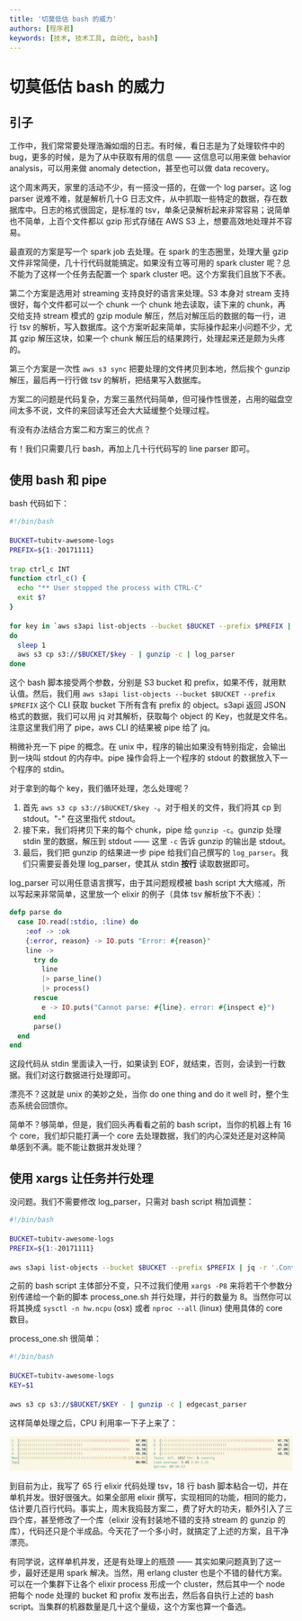 ```yaml
---
title: '切莫低估 bash 的威力'
authors: [程序君]
keywords: [技术, 技术工具, 自动化, bash]
---
```


# 切莫低估 bash 的威力

## 引子

工作中，我们常常要处理浩瀚如烟的日志。有时候，看日志是为了处理软件中的 bug，更多的时候，是为了从中获取有用的信息 —— 这信息可以用来做 behavior analysis，可以用来做 anomaly detection，甚至也可以做 data recovery。

这个周末两天，家里的活动不少，有一搭没一搭的，在做一个 log parser。这 log parser 说难不难，就是解析几十G 日志文件，从中抓取一些特定的数据，存在数据库中。日志的格式很固定，是标准的 tsv，单条记录解析起来非常容易；说简单也不简单，上百个文件都以 gzip 形式存储在 AWS S3 上，想要高效地处理并不容易。

最直观的方案是写一个 spark job 去处理。在 spark 的生态圈里，处理大量 gzip 文件非常简便，几十行代码就能搞定。如果没有立等可用的 spark cluster 呢？总不能为了这样一个任务去配置一个 spark cluster 吧。这个方案我们且放下不表。

第二个方案是选用对 streaming 支持良好的语言来处理。S3 本身对 stream 支持很好，每个文件都可以一个 chunk 一个 chunk 地去读取，读下来的 chunk，再交给支持 stream 模式的 gzip module 解压，然后对解压后的数据的每一行，进行 tsv 的解析，写入数据库。这个方案听起来简单，实际操作起来小问题不少，尤其 gzip 解压这块，如果一个 chunk 解压后的结果跨行，处理起来还是颇为头疼的。

第三个方案是一次性 ``aws s3 sync`` 把要处理的文件拷贝到本地，然后挨个 gunzip 解压，最后再一行行做 tsv 的解析，把结果写入数据库。

方案二的问题是代码复杂，方案三虽然代码简单，但可操作性很差，占用的磁盘空间太多不说，文件的来回读写还会大大延缓整个处理过程。

有没有办法结合方案二和方案三的优点？

有！我们只需要几行 bash，再加上几十行代码写的 line parser 即可。

## 使用 bash 和 pipe

bash 代码如下：

```bash
#!/bin/bash

BUCKET=tubitv-awesome-logs
PREFIX=${1:-20171111}

trap ctrl_c INT
function ctrl_c() {
  echo "** User stopped the process with CTRL-C"
  exit $?
}

for key in `aws s3api list-objects --bucket $BUCKET --prefix $PREFIX | jq -r '.Contents[].Key'`
do
  sleep 1
  aws s3 cp s3://$BUCKET/$key - | gunzip -c | log_parser
done
```

这个 bash 脚本接受两个参数，分别是 S3 bucket 和 prefix，如果不传，就用默认值。然后，我们用 ``aws s3api list-objects --bucket $BUCKET --prefix $PREFIX`` 这个 CLI 获取 bucket 下所有含有 prefix 的 object。s3api 返回 JSON 格式的数据，我们可以用 jq 对其解析，获取每个 object 的 Key，也就是文件名。注意这里我们用了 pipe，aws CLI 的结果被 pipe 给了 jq。

稍微补充一下 pipe 的概念。在 unix 中，程序的输出如果没有特别指定，会输出到一块叫 stdout 的内存中。pipe 操作会将上一个程序的 stdout 的数据放入下一个程序的 stdin。

对于拿到的每个 key，我们循环处理，怎么处理呢？

1. 首先 ``aws s3 cp s3://$BUCKET/$key -``。对于相关的文件，我们将其 cp 到 stdout。"-" 在这里指代 stdout。
2. 接下来，我们将拷贝下来的每个 chunk，pipe 给 ``gunzip -c``。gunzip 处理 stdin 里的数据，解压到 stdout —— 这里 ``-c`` 告诉 gunzip 的输出是 stdout。
3. 最后，我们把 gunzip 的结果进一步 pipe 给我们自己撰写的 ``log_parser``。我们只需要妥善处理 log_parser，使其从 stdin __按行__ 读取数据即可。

log_parser 可以用任意语言撰写，由于其问题规模被 bash script 大大缩减，所以写起来非常简单，这里放一个 elixir 的例子（具体 tsv 解析放下不表）：

```elixir
defp parse do
  case IO.read(:stdio, :line) do
    :eof -> :ok
    {:error, reason} -> IO.puts "Error: #{reason}"
    line ->
      try do
        line
        |> parse_line()
        |> process()
      rescue
        e -> IO.puts("Cannot parse: #{line}. error: #{inspect e}")
      end
      parse()
  end
end
```

这段代码从 stdin 里面读入一行，如果读到 EOF，就结束，否则，会读到一行数据。我们对这行数据进行处理即可。

漂亮不？这就是 unix 的美妙之处，当你 do one thing and do it well 时，整个生态系统会回馈你。

简单不？够简单，但是，我们回头再看看之前的 bash script，当你的机器上有 16 个 core，我们却只能打满一个 core 去处理数据，我们的内心深处还是对这种简单感到不满。能不能让数据并发处理？

## 使用 xargs 让任务并行处理

没问题。我们不需要修改 log_parser，只需对 bash script 稍加调整：

```bash
#!/bin/bash

BUCKET=tubitv-awesome-logs
PREFIX=${1:-20171111}

aws s3api list-objects --bucket $BUCKET --prefix $PREFIX | jq -r '.Contents[].Key' | xargs -n1 -P8 -I{} ./process_one.sh {}
```

之前的 bash script 主体部分不变，只不过我们使用 ``xargs -P8`` 来将若干个参数分别传递给一个新的脚本 process_one.sh 并行处理，并行的数量为 8。当然你可以将其换成 ``sysctl -n hw.ncpu`` (osx) 或者 ``nproc --all`` (linux) 使用具体的 core 数目。

process_one.sh 很简单：

```bash
#!/bin/bash

BUCKET=tubitv-awesome-logs
KEY=$1

aws s3 cp s3://$BUCKET/$KEY - | gunzip -c | edgecast_parser

```

这样简单处理之后，CPU 利用率一下子上来了：

![](assets/xargs_cpu.jpg)

到目前为止，我写了 65 行 elixir 代码处理 tsv，18 行 bash 脚本粘合一切，并在单机并发。很好很强大。如果全部用 elixir 撰写，实现相同的功能，相同的能力，估计要几百行代码。事实上，周末我捣鼓方案二，费了好大的功夫，额外引入了三四个库，甚至修改了一个库（elixir 没有封装地不错的支持 stream 的 gunzip 的库），代码还只是个半成品。今天花了一个多小时，就搞定了上述的方案，且干净漂亮。

有同学说，这样单机并发，还是有处理上的瓶颈 —— 其实如果问题真到了这一步，最好还是用 spark 解决。当然，用 erlang cluster 也是个不错的替代方案。可以在一个集群下让各个 elixir process 形成一个 cluster，然后其中一个 node 把每个 node 处理的 bucket 和 profix 发布出去，然后各自执行上述的 bash script。当集群的机器数量是几十这个量级，这个方案也算一个备选。
